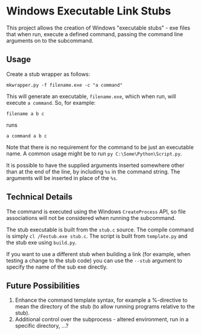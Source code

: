Windows Executable Link Stubs
=============================

This project allows the creation of Windows "executable stubs" - exe files
that when run, execute a defined command, passing the command line arguments
on to the subcommand.

Usage
-----

Create a stub wrapper as follows:

    mkwrapper.py -f filename.exe -c "a command"

This will generate an executable, `filename.exe`, which when run, will execute
`a command`. So, for example:

    filename a b c

runs

    a command a b c

Note that there is no requirement for the command to be just an executable
name. A common usage might be to run `py C:\Some\Python\Script.py`.

It is possible to have the supplied arguments inserted somewhere other than
at the end of the line, by including `%s` in the command string. The arguments
will be inserted in place of the `%s`.

Technical Details
-----------------

The command is executed using the Windows `CreateProcess` API, so file
associations will not be considered when running the subcommand.

The stub executable is built from the `stub.c` source. The compile command is
simply `cl /Festub.exe stub.c`. The script is built from `template.py` and the
stub exe using `build.py`.

If you want to use a different stub when building a link (for example, when
testing a change to the stub code) you can use the `--stub` argument to
specify the name of the sub exe directly.

Future Possibilities
--------------------

1. Enhance the command template syntax, for example a %-directive to mean the
   directory of the stub (to allow running programs relative to the stub).
2. Additional control over the subprocess - altered environment, run in a
   specific directory, ...?
